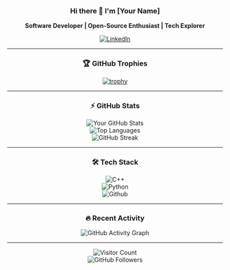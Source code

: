 <div align="center">

  ### Hi there 👋 I'm [Your Name]  
  **Software Developer | Open-Source Enthusiast | Tech Explorer**  

  [![LinkedIn](https://img.shields.io/badge/LinkedIn-0077B5?style=for-the-badge&logo=linkedin&logoColor=white)](https://www.linkedin.com/in/soman-abbasi-a1820b344/) 

  ---  

  ### 🏆 GitHub Trophies  
  [![trophy](https://github-profile-trophy.vercel.app/?username=yourusername&theme=onedark&row=2&column=4)](https://github.com/SomanAbbasi/github-profile-trophy)  

  ---  

  ### ⚡ GitHub Stats  
  ![Your GitHub Stats](https://github-readme-stats.vercel.app/api?username=SomanAbbasi&show_icons=true&theme=radical&hide_border=true)  
  ![Top Languages](https://github-readme-stats.vercel.app/api/top-langs/?username=SomanAbbasi&layout=compact&theme=radical&hide_border=true)  
  ![GitHub Streak](https://streak-stats.demolab.com/?user=SomanAbbasi&theme=radical&hide_border=true)  

  ---  

  ### 🛠️ Tech Stack  
  ![C++](https://img.shields.io/badge/-cpp-F7DF1E?style=flat-square&logo=cpp&logoColor=black)  
  ![Python](https://img.shields.io/badge/-Python-3776AB?style=flat-square&logo=python&logoColor=white)  
  ![Github](https://img.shields.io/badge/-Git-F05032?style=flat-square&logo=git&logoColor=white)  

  ---  

  ### 🔥 Recent Activity  
  <!-- GitHub Readme Activity Graph (Replace with your username) -->  
  ![GitHub Activity Graph](https://github-readme-activity-graph.vercel.app/graph?username=SomanAbbasi&theme=react-dark&hide_border=true&area=true)  

  ---  

  ![Visitor Count](https://komarev.com/ghpvc/?username=SomanAbbasi&color=blueviolet&style=flat-square)  
  ![GitHub Followers](https://img.shields.io/github/followers/SomanAbbasi?label=Follow%20Me&style=social)  

</div>